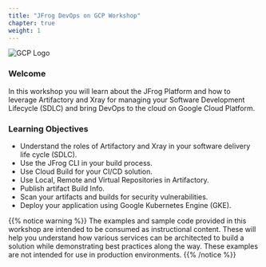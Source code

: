 ```yaml
---
title: "JFrog DevOps on GCP Workshop"
chapter: true
weight: 1
---
```


![GCP Logo](https://raw.githubusercontent.com/manishrps/gcp-gke-workshop/master/docs/images/gcp-logo.png) 


### Welcome

In this workshop you will learn about the JFrog Platform and how to leverage Artifactory and Xray for managing your Software Development Lifecycle (SDLC) and bring DevOps to the cloud on Google Cloud Platform.

### Learning Objectives
- Understand the roles of Artifactory and Xray in your software delivery life cycle (SDLC).
- Use the JFrog CLI in your build process.
- Use Cloud Build for your CI/CD solution.
- Use Local, Remote and Virtual Repositories in Artifactory.
- Publish artifact Build Info.
- Scan your artifacts and builds for security vulnerabilities.
- Deploy your application using Google Kubernetes Engine (GKE).

{{% notice warning %}}
The examples and sample code provided in this workshop are intended to be consumed as instructional content. These will help you understand how various services can be architected to build a solution while demonstrating best practices along the way. These examples are not intended for use in production environments.
{{% /notice %}}


